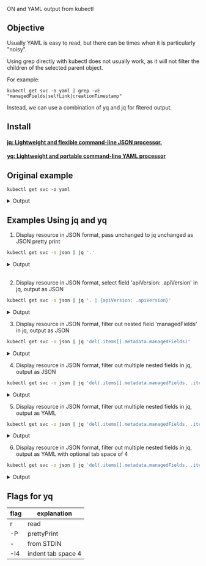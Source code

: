 ON and YAML output from kubectl


## Objective 
Usually YAML is easy to read, but there can be times when it is particularly "noisy".

Using grep directly with kubectl does not usually work, as it will not filter the children of the selected parent object.

For example:
```
kubectl get svc -o yaml | grep -vE "managedFields|selfLink|creationTimestamp"
```

Instead, we can use a combination of yq and jq for fitered output.


## Install 

#### [jq: Lightweight and flexible command-line JSON processor.](https://stedolan.github.io/jq/ "jq")

#### [yq: Lightweight and portable command-line YAML processor](https://mikefarah.gitbook.io/yq/ "yq")


## Original example


```
kubectl get svc -o yaml
```

<details><summary>Output</summary>
<p>

```
apiVersion: v1
items:
- apiVersion: v1
  kind: Service
  metadata:
    creationTimestamp: "2020-10-04T03:38:58Z"
    labels:
      component: apiserver
      provider: kubernetes
    managedFields:
    - apiVersion: v1
      fieldsType: FieldsV1
      fieldsV1:
        f:metadata:
          f:labels:
            .: {}
            f:component: {}
            f:provider: {}
        f:spec:
          f:clusterIP: {}
          f:ports:
            .: {}
            k:{"port":443,"protocol":"TCP"}:
              .: {}
              f:name: {}
              f:port: {}
              f:protocol: {}
              f:targetPort: {}
          f:sessionAffinity: {}
          f:type: {}
      manager: kube-apiserver
      operation: Update
      time: "2020-10-04T03:38:58Z"
    name: kubernetes
    namespace: default
    resourceVersion: "58"
    selfLink: /api/v1/namespaces/default/services/kubernetes
    uid: f7749243-1a91-4c64-953e-9ca7d11ab2ef
  spec:
    clusterIP: 10.152.183.1
    ports:
    - name: https
      port: 443
      protocol: TCP
      targetPort: 16443
    sessionAffinity: None
    type: ClusterIP
  status:
    loadBalancer: {}
kind: List
metadata:
  resourceVersion: ""
  selfLink: ""
```
</p>
</details>


## Examples Using jq and yq


1. Display resource in JSON format, pass unchanged to jq unchanged as JSON pretty print
```bash
kubectl get svc -o json | jq '.'
```
  <details><summary>Output</summary>
  <p>
  
  ```
  {
    "apiVersion": "v1",
    "items": [
      {
        "apiVersion": "v1",
        "kind": "Service",
        "metadata": {
          "creationTimestamp": "2020-10-04T03:38:58Z",
          "labels": {
            "component": "apiserver",
            "provider": "kubernetes"
          },
          "managedFields": [
            {
              "apiVersion": "v1",
              "fieldsType": "FieldsV1",
              "fieldsV1": {
                "f:metadata": {
                  "f:labels": {
                    ".": {},
                    "f:component": {},
                    "f:provider": {}
                  }
                },
                "f:spec": {
                  "f:clusterIP": {},
                  "f:ports": {
                    ".": {},
                    "k:{\"port\":443,\"protocol\":\"TCP\"}": {
                      ".": {},
                      "f:name": {},
                      "f:port": {},
                      "f:protocol": {},
                      "f:targetPort": {}
                    }
                  },
                  "f:sessionAffinity": {},
                  "f:type": {}
                }
              },
              "manager": "kube-apiserver",
              "operation": "Update",
              "time": "2020-10-04T03:38:58Z"
            }
          ],
          "name": "kubernetes",
          "namespace": "default",
          "resourceVersion": "58",
          "selfLink": "/api/v1/namespaces/default/services/kubernetes",
          "uid": "f7749243-1a91-4c64-953e-9ca7d11ab2ef"
        },
        "spec": {
          "clusterIP": "10.152.183.1",
          "ports": [
            {
              "name": "https",
              "port": 443,
              "protocol": "TCP",
              "targetPort": 16443
            }
          ],
          "sessionAffinity": "None",
          "type": "ClusterIP"
        },
        "status": {
          "loadBalancer": {}
        }
      }
    ],
    "kind": "List",
    "metadata": {
      "resourceVersion": "",
      "selfLink": ""
    }
  }
  ```
  </p>
  </details>
&nbsp  
&nbsp  

2. Display resource in JSON format, select field 'apiVersion: .apiVersion' in jq, output as JSON
```bash
kubectl get svc -o json | jq '. | {apiVersion: .apiVersion}'
```
  <details><summary>Output</summary>
  <p>
  
  ```
  {
    "apiVersion": "v1"
  }
  ```
  </p>
  </details>





3. Display resource in JSON format, filter out nested field 'managedFields' in jq, output as JSON
```bash
kubectl get svc -o json | jq 'del(.items[].metadata.managedFields)'
```
  <details><summary>Output</summary>
  <p>
  
  ```
  {
    "apiVersion": "v1",
    "items": [
      {
        "apiVersion": "v1",
        "kind": "Service",
        "metadata": {
          "creationTimestamp": "2020-10-04T03:38:58Z",
          "labels": {
            "component": "apiserver",
            "provider": "kubernetes"
          },
          "name": "kubernetes",
          "namespace": "default",
          "resourceVersion": "58",
          "selfLink": "/api/v1/namespaces/default/services/kubernetes",
          "uid": "f7749243-1a91-4c64-953e-9ca7d11ab2ef"
        },
        "spec": {
          "clusterIP": "10.152.183.1",
          "ports": [
            {
              "name": "https",
              "port": 443,
              "protocol": "TCP",
              "targetPort": 16443
            }
          ],
          "sessionAffinity": "None",
          "type": "ClusterIP"
        },
        "status": {
          "loadBalancer": {}
        }
      }
    ],
    "kind": "List",
    "metadata": {
      "resourceVersion": "",
      "selfLink": ""
    }
  }
  ```
  </p>
  </details>


4. Display resource in JSON format, filter out multiple nested fields in jq, output as JSON
```bash
kubectl get svc -o json | jq 'del(.items[].metadata.managedFields, .items[].metadata.selfLink, .items[].metadata.resourceVersion)'
```
  <details><summary>Output</summary>
  <p>
  
  ```
  {
    "apiVersion": "v1",
    "items": [
      {
        "apiVersion": "v1",
        "kind": "Service",
        "metadata": {
          "creationTimestamp": "2020-10-04T03:38:58Z",
          "labels": {
            "component": "apiserver",
            "provider": "kubernetes"
          },
          "name": "kubernetes",
          "namespace": "default",
          "uid": "f7749243-1a91-4c64-953e-9ca7d11ab2ef"
        },
        "spec": {
          "clusterIP": "10.152.183.1",
          "ports": [
            {
              "name": "https",
              "port": 443,
              "protocol": "TCP",
              "targetPort": 16443
            }
          ],
          "sessionAffinity": "None",
          "type": "ClusterIP"
        },
        "status": {
          "loadBalancer": {}
        }
      }
    ],
    "kind": "List",
    "metadata": {
      "resourceVersion": "",
      "selfLink": ""
    }
  }
  ```
  </p>
  </details>


5. Display resource in JSON format, filter out multiple nested fields in jq, output as YAML
```bash
kubectl get svc -o json | jq 'del(.items[].metadata.managedFields, .items[].metadata.selfLink, .items[].metadata.resourceVersion)' | yq r -P -
```

  <details><summary>Output</summary>
  <p>
  
  ```
  apiVersion: v1
  items:
    - apiVersion: v1
      kind: Service
      metadata:
        creationTimestamp: "2020-10-04T03:38:58Z"
        labels:
          component: apiserver
          provider: kubernetes
        name: kubernetes
        namespace: default
        uid: f7749243-1a91-4c64-953e-9ca7d11ab2ef
      spec:
        clusterIP: 10.152.183.1
        ports:
          - name: https
            port: 443
            protocol: TCP
            targetPort: 16443
        sessionAffinity: None
        type: ClusterIP
      status:
        loadBalancer: {}
  kind: List
  metadata:
    resourceVersion: ""
    selfLink: ""
  ```
  </p>
  </details>


6. Display resource in JSON format, filter out multiple nested fields in jq, output as YAML with optional tab space of 4
```bash
kubectl get svc -o json | jq 'del(.items[].metadata.managedFields, .items[].metadata.selfLink, .items[].metadata.resourceVersion)' | yq r -P - -I4
```
  <details><summary>Output</summary>
  <p>
  
  ```
  apiVersion: v1
  items:
      - apiVersion: v1
        kind: Service
        metadata:
          creationTimestamp: "2020-10-04T03:38:58Z"
          labels:
              component: apiserver
              provider: kubernetes
          name: kubernetes
          namespace: default
          uid: f7749243-1a91-4c64-953e-9ca7d11ab2ef
        spec:
          clusterIP: 10.152.183.1
          ports:
              - name: https
                port: 443
                protocol: TCP
                targetPort: 16443
          sessionAffinity: None
          type: ClusterIP
        status:
          loadBalancer: {}
  kind: List
  metadata:
      resourceVersion: ""
      selfLink: ""
  ```
  </p>
  </details>


##  Flags for yq

| flag | explanation        |
|------|--------------------|
| r    | read               |
| -P   | prettyPrint        |
| -    | from STDIN         |
| -I4  | indent tab space 4 |

